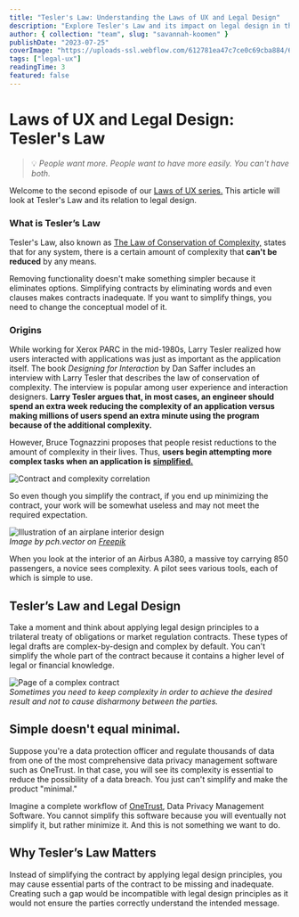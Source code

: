```yaml
---
title: "Tesler's Law: Understanding the Laws of UX and Legal Design"
description: "Explore Tesler's Law and its impact on legal design in this insightful article. Learn how complexity and simplicity intersect in user experience and contract design"
author: { collection: "team", slug: "savannah-koomen" }
publishDate: "2023-07-25"
coverImage: "https://uploads-ssl.webflow.com/612781ea47c7ce0c69cba884/6532230ccede3c4a7c8575b9_Tesler%27s%20law.svg"
tags: ["legal-ux"]
readingTime: 3
featured: false
---
```


# Laws of UX and Legal Design: Tesler's Law

> 💡 _People want more. People want to have more easily. You can't have both._

Welcome to the second episode of our [Laws of UX series.](http://patroon.nl/resources/laws-of-ux) This article will look at Tesler's Law and its relation to legal design.

### **What is Tesler’s Law**

Tesler's Law, also known as [The Law of Conservation of Complexity,](https://lawsofux.com/teslers-law/) states that for any system, there is a certain amount of complexity that **can't be reduced** by any means.

Removing functionality doesn't make something simpler because it eliminates options. Simplifying contracts by eliminating words and even clauses makes contracts inadequate. If you want to simplify things, you need to change the conceptual model of it.

### Origins

While working for Xerox PARC in the mid-1980s, Larry Tesler realized how users interacted with applications was just as important as the application itself. The book _Designing for Interaction_ by Dan Saffer includes an interview with Larry Tesler that describes the law of conservation of complexity. The interview is popular among user experience and interaction designers. **Larry Tesler argues that, in most cases, an engineer should spend an extra week reducing the complexity of an application versus making millions of users spend an extra minute using the program because of the additional complexity.**

However, Bruce Tognazzini proposes that people resist reductions to the amount of complexity in their lives. Thus, **users begin attempting more complex tasks when an application is** [**simplified.**](https://en.wikipedia.org/wiki/Law_of_conservation_of_complexity#:~:text=The%20law%20of%20conservation%20of,development%20or%20in%20user%20interaction.)

![Contract and complexity correlation](https://uploads-ssl.webflow.com/612781ea47c7ce0c69cba884/64bff6b4280ca501186e0b20_Contract%20complexity_1.png)

So even though you simplify the contract, if you end up minimizing the contract, your work will be somewhat useless and may not meet the required expectation.

![Illustration of an airplane interior design](https://uploads-ssl.webflow.com/612781ea47c7ce0c69cba884/64bff702f919b4058e2613ee_13028-min.jpg)  
_Image by pch.vector on [Freepik](http://freepik.com)_

When you look at the interior of an Airbus A380, a massive toy carrying 850 passengers, a novice sees complexity. A pilot sees various tools, each of which is simple to use.

## Tesler’s Law and Legal Design

Take a moment and think about applying legal design principles to a trilateral treaty of obligations or market regulation contracts. These types of legal drafts are complex-by-design and complex by default. You can't simplify the whole part of the contract because it contains a higher level of legal or financial knowledge.

![Page of a complex contract](https://uploads-ssl.webflow.com/612781ea47c7ce0c69cba884/64bff736a90855b7db93b5b6_spread-8.webp)  
_Sometimes you need to keep complexity in order to achieve the desired result and not to cause disharmony between the parties._

## Simple doesn't equal minimal.

Suppose you're a data protection officer and regulate thousands of data from one of the most comprehensive data privacy management software such as OneTrust. In that case, you will see its complexity is essential to reduce the possibility of a data breach. You just can't simplify and make the product "minimal."

Imagine a complete workflow of [OneTrust](http://onetrust.com), Data Privacy Management Software. You cannot simplify this software because you will eventually not simplify it, but rather minimize it. And this is not something we want to do.

## Why Tesler’s Law Matters

Instead of simplifying the contract by applying legal design principles, you may cause essential parts of the contract to be missing and inadequate. Creating such a gap would be incompatible with legal design principles as it would not ensure the parties correctly understand the intended message.
